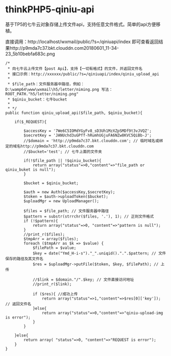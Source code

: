 # thinkPHP5-qiniu-api
基于TP5的七牛云对象存储上传文件api，支持任意文件格式。简单的api方便移植。

直接调用：http://localhost/wxmail/public/?s=/qiniuapi/index 即可查看返回结果http://p9mda7c37.bkt.clouddn.com20180601_11-34-23_5b10bebfa683c.png

    /*
     * 向七牛云上传文件【post Api】，支持【一切有格式】的文件，并返回文件名
     * 接口示例：http://xxxxxx/public/?s=/qiniuapi/index/qiniu_upload_api
     *
     * $file_path：文件服务器中路径，例如：D:\wamp64\www\wxmail\h5/letter/niming.png 写法：ROOT_PATH."h5/letter/niming.png"
     * $qiniu_bucket：七牛bucket
     *
     * */
    public function qiniu_upload_api($file_path, $qiniu_bucket){

        if($_REQUEST){

            $accessKey = '7We6C5IOMdYGyFv8_sD3Uh1MzXZpSMDf9t3vJVQZ';
            $secretKey = 'JANUchd3uGPff-hRumhUGjuFA6NZw8KVC5QiBb-J';
            //$domain = 'http://p9mda7c37.bkt.clouddn.com'; // 临时域名或绑定的域名http://p9mda7c37.bkt.clouddn.com
            //$bucket='test'; // 七牛上面的文件夹

            if(!$file_path || !$qiniu_bucket){
                return array("status"=>0,"content"=>"file_path or qiniu_buket is null");
            }

            $bucket = $qiniu_bucket;

            $auth = new Auth($accessKey,$secretKey);
            $token = $auth->uploadToken($bucket);
            $uploadMgr = new UploadManager();

            $files = $file_path; // 文件服务器中路径
            $pattern = substr(strrchr($files, '.'), 1); // 正则文件格式
            if (!$pattern){
                return array("status"=>0, "content"=>"pattern is null");
            }
            //print_r($files);
            $tmpArr = array($files);
            foreach ($tmpArr as $k => $value) {
                $filePath = $value;
                $key = date("Ymd_H-i-s")."_".uniqid().".".$pattern; // 文件保存的路径及其文件名
                $res = $uploadMgr->putFile($token, $key, $filePath); // 上传

                //$link = $domain."/".$key; // 文件直接访问地址
                //print_r($link);

                if ($res){ //成功上传
                    return array("status"=>1,"content"=>$res[0]['key']); // 返回文件名
                }else{
                    return array("status"=>0,"content"=>"qiniu-upload-img is error");
                }
            }

        }else{
            return array( "status"=>0, "content"=>"REQUEST is error");
        }
    }



